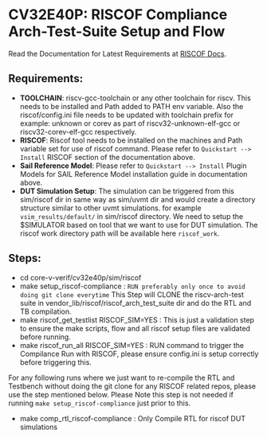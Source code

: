 # CV32E40P: RISCOF Compliance Arch-Test-Suite Setup and Flow

Read the Documentation for Latest Requirements at [RISCOF Docs](https://riscof.readthedocs.io/en/stable/).

## Requirements:
- **TOOLCHAIN**: riscv-gcc-toolchain or any other toolchain for riscv. This needs to be installed and Path added to PATH env variable. Also the riscof/config.ini file needs to be updated with toolchain prefix for example: unknown or corev as part of riscv32-unknown-elf-gcc or riscv32-corev-elf-gcc respectively.
- **RISCOF**: Riscof tool needs to be installed on the machines and Path variable set for use of riscof command. Please refer to `Quickstart --> Install` RISCOF section of the documentation above.
- **Sail Reference Model**: Please refer to `Quickstart --> Install` Plugin Models for SAIL Reference Model installation guide in documentation above.
- **DUT Simulation Setup**: The simulation can be triggered from this sim/riscof dir in same way as sim/uvmt dir and would create a directory structure similar to other uvmt simulations. for example `vsim_results/default/` in sim/riscof directory. We need to setup the $SIMULATOR based on tool that we want to use for DUT simulation.
The riscof work directory path will be available here `riscof_work`.  

## Steps:
- cd core-v-verif/cv32e40p/sim/riscof
- make setup_riscof-compliance : `RUN preferably only once to avoid doing git clone everytime` This Step will CLONE the riscv-arch-test suite in vendor_lib/riscof/riscof_arch_test_suite dir and do the RTL and TB compilation.
- make riscof_get_testlist RISCOF_SIM=YES : This is just a validation step to ensure the make scripts, flow and all riscof setup files are validated before running.
- make riscof_run_all RISCOF_SIM=YES : RUN command to trigger the Compilance Run with RISCOF, please ensure config.ini is setup correctly before triggering this.

For any following runs where we just want to re-compile the RTL and Testbench without doing the git clone for any RISCOF related repos, please use the step mentioned below.
Please Note this step is not needed if running `make setup_riscof-compliance` just prior to this.
- make comp_rtl_riscof-compliance : Only Compile RTL for riscof DUT simulations
